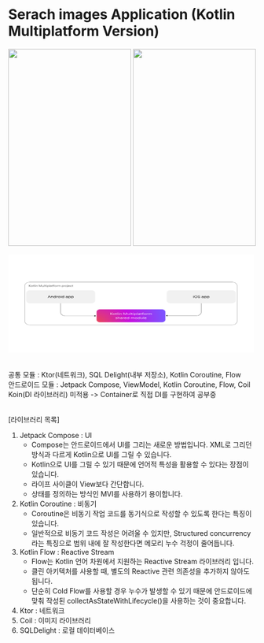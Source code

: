 # Serach images Application (Kotlin Multiplatform Version)
<p>
  <img src="./images/image_1.png" height="400" width="250">
  <img src="./images/image_2.png" height="400" width="250">
</p>

<p>
   <img src="./images/configuration_1.svg" height="200" width="500">
</p>

<br>
   공통 모듈 : Ktor(네트워크), SQL Delight(내부 저장소), Kotlin Coroutine, Flow <br>
   안드로이드 모듈 : Jetpack Compose, ViewModel, Kotlin Coroutine, Flow, Coil <br>
   Koin(DI 라이브러리) 미적용 -> Container로 직접 DI를 구현하여 공부중
<br>

<br>

[라이브러리 목록]<br>
1. Jetpack Compose : UI<br>
   - Compose는 안드로이드에서 UI를 그리는 새로운 방법입니다. XML로 그리던 방식과 다르게 Kotlin으로 UI를 그릴 수 있습니다.<br>
   - Kotlin으로 UI를 그릴 수 있기 때문에 언어적 특성을 활용할 수 있다는 장점이 있습니다.<br>
   - 라이프 사이클이 View보다 간단합니다.<br>
   - 상태를 정의하는 방식인 MVI를 사용하기 용이합니다.<br>
2. Kotlin Coroutine : 비동기<br>
   - Coroutine은 비동기 작업 코드를 동기식으로 작성할 수 있도록 한다는 특징이 있습니다.<br>
   - 일반적으로 비동기 코드 작성은 어려울 수 있지만, Structured concurrency라는 특징으로 범위 내에 잘 작성한다면 메모리 누수 걱정이 줄어듭니다.<br>
3. Kotlin Flow : Reactive Stream
   - Flow는 Kotlin 언어 차원에서 지원하는 Reactive Stream 라이브러리 입니다.<br>
   - 클린 아키텍처를 사용할 때, 별도의 Reactive 관련 의존성을 추가하지 않아도 됩니다.<br>
   - 단순히 Cold Flow를 사용할 경우 누수가 발생할 수 있기 때문에 안드로이드에 맞춰 작성된 collectAsStateWithLifecycle()을 사용하는 것이 중요합니다.<br>
4. Ktor : 네트워크
5. Coil : 이미지 라이브러리
6. SQLDelight : 로컬 데이터베이스


